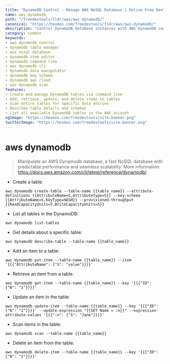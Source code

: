 ```yaml
---
title: "DynamoDB Control - Manage AWS NoSQL Database | Online Free DevTools by Hexmos"
name: aws-dynamodb
path: "/freedevtools/tldr/aws/aws-dynamodb/"
canonical: "https://hexmos.com/freedevtools/tldr/aws/aws-dynamodb/"
description: "Control DynamoDB database instances with AWS DynamoDB command. Manage tables, add items, and retrieve data in your AWS NoSQL database. Free online tool, no registration required."
category: common
keywords:
- aws dynamodb control
- dynamodb table manager
- aws nosql database
- dynamodb item editor
- dynamodb command line
- aws dynamodb cli
- dynamodb data manipulator
- dynamodb key schema
- dynamodb aws cloud
- aws dynamodb scan
features:
- Create and manage DynamoDB tables via command line
- Add, retrieve, update, and delete items in tables
- Scan entire tables for specific data entries
- Describe table details and schemas
- List all available DynamoDB tables in the AWS account
ogImage: "https://hexmos.com/freedevtools/site-banner.png"
twitterImage: "https://hexmos.com/freedevtools/site-banner.png"
---
```


# aws dynamodb

> Manipulate an AWS Dynamodb database, a fast NoSQL database with predictable performance and seamless scalability.
> More information: <https://docs.aws.amazon.com/cli/latest/reference/dynamodb/>.

- Create a table:

`aws dynamodb create-table --table-name {{table_name}} --attribute-definitions {{AttributeName=S,AttributeType=S}} --key-schema {{AttributeName=S,KeyType=HASH}} --provisioned-throughput {{ReadCapacityUnits=5,WriteCapacityUnits=5}}`

- List all tables in the DynamoDB:

`aws dynamodb list-tables`

- Get details about a specific table:

`aws dynamodb describe-table --table-name {{table_name}}`

- Add an item to a table:

`aws dynamodb put-item --table-name {{table_name}} --item '{{{"AttributeName": {"S": "value"}}}}'`

- Retrieve an item from a table:

`aws dynamodb get-item --table-name {{table_name}} --key '{{{"ID": {"N": "1"}}}}'`

- Update an item in the table:

`aws dynamodb update-item --table-name {{table_name}} --key '{{{"ID": {"N": "1"}}}}' --update-expression "{{SET Name = :n}}" --expression-attribute-values '{{{":n": {"S": "Jane"}}}}'`

- Scan items in the table:

`aws dynamodb scan --table-name {{table_name}}`

- Delete an item from the table:

`aws dynamodb delete-item --table-name {{table_name}} --key '{{{"ID": {"N": "1"}}}}'`
